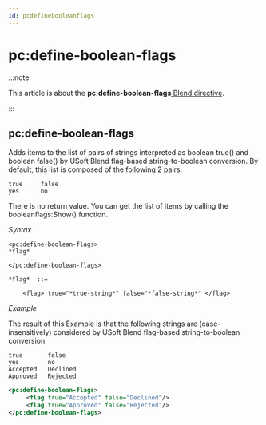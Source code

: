 ```yaml
---
id: pcdefinebooleanflags
---
```


# pc:define-boolean-flags




:::note

This article is about the **pc:define-boolean-flags**[ Blend directive](/docs/Repositories/Blend_directives).

:::

## **pc:define-boolean-flags**

Adds items to the list of pairs of strings interpreted as boolean true() and boolean false() by USoft Blend flag-based string-to-boolean conversion. By default, this list is composed of the following 2 pairs:

```
true     false
yes      no
```

There is no return value. You can get the list of items by calling the booleanflags:Show() function.

*Syntax*

```
<pc:define-boolean-flags>
*flag*
     ...
</pc:define-boolean-flags>

*flag*  ::=  

    <flag> true="*true-string*" false="*false-string*" </flag>
```

*Example*

The result of this Example is that the following strings are (case-insensitively) considered by USoft Blend flag-based string-to-boolean conversion:

```
true       false
yes        no
Accepted   Declined
Approved   Rejected
```

```xml
<pc:define-boolean-flags>
     <flag true="Accepted" false="Declined"/>
     <flag true="Approved" false="Rejected"/>
</pc:define-boolean-flags>
```

 
